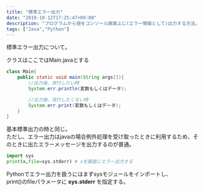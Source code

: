 ```yaml
---
title: "標準エラー出力"
date: "2019-10-12T17:25:47+09:00"
description: "プログラムから値をコンソール画面上に(エラー情報として)出力する方法。"
tags: ["Java","Python"]
---
```


標準エラー出力について。

<div class="note_content_by_programming_language" id="note_content_Java">

クラスはここではMain.javaとする

```java
class Main{
    public static void main(String args[]){
        //出力後、改行したい時
        System.err.println(変数もしくはデータ);

        //出力後、改行したくない時
        System.err.print(変数もしくはデータ);
    }
}
```

基本標準出力の時と同じ。<br>
ただし、エラー出力はjavaの場合例外処理を受け取ったときに利用するため、そのときに出たエラーメッセージを出力するのが普通。

</div>
<div class="note_content_by_programming_language" id="note_content_Python">

```python
import sys
print(x,file=sys.stderr) # xを画面にエラー出力する
```

Pythonでエラー出力を扱うにはまずsysモジュールをインポートし、<br>
print()のfileパラメータに **sys.stderr** を指定する。

</div>